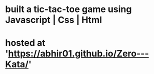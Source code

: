 # built a tic-tac-toe game using Javascript | Css | Html 
# hosted at 'https://abhir01.github.io/Zero---Kata/'
